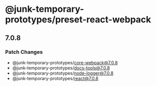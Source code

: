 # @junk-temporary-prototypes/preset-react-webpack

## 7.0.8

### Patch Changes

- @junk-temporary-prototypes/core-webpack@7.0.8
- @junk-temporary-prototypes/docs-tools@7.0.8
- @junk-temporary-prototypes/node-logger@7.0.8
- @junk-temporary-prototypes/react@7.0.8
